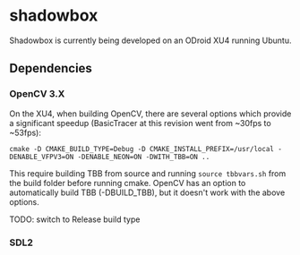 # shadowbox

Shadowbox is currently being developed on an ODroid XU4 running Ubuntu.

## Dependencies

### OpenCV 3.X

On the XU4, when building OpenCV, there are several options which provide a
significant speedup (BasicTracer at this revision went from ~30fps to ~53fps):

```
cmake -D CMAKE_BUILD_TYPE=Debug -D CMAKE_INSTALL_PREFIX=/usr/local -DENABLE_VFPV3=ON -DENABLE_NEON=ON -DWITH_TBB=ON ..
```

This require building TBB from source and running `source tbbvars.sh` from the
build folder before running cmake. OpenCV has an option to automatically build
TBB (-DBUILD_TBB), but it doesn't work with the above options.

TODO: switch to Release build type

### SDL2
